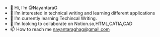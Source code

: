 - 👋 Hi, I’m @NayantaraG
- 👀 I’m interested in technical writing and learning different applications
- 🌱 I’m currently learning Techincal Writing.
- 💞️ I’m looking to collaborate on Notion.so,HTML,CATIA,CAD
- 📫 How to reach me nayantaraghag@gmail.com

<!---
NayantaraG/NayantaraG is a ✨ special ✨ repository because its `README.md` (this file) appears on your GitHub profile.
You can click the Preview link to take a look at your changes.
--->
